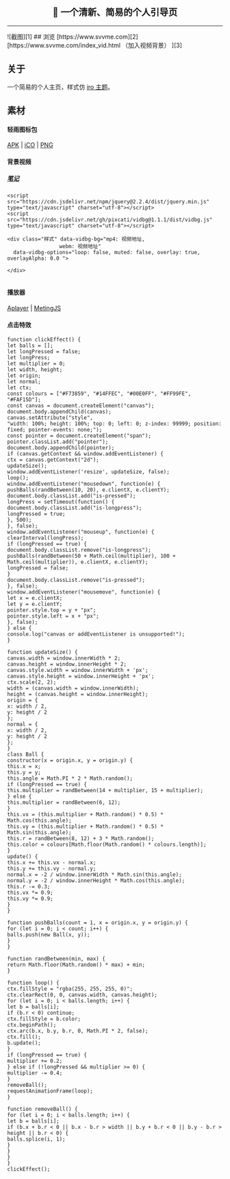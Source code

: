 
<h2 align="center">🌈 一个清新、简易的个人引导页</h2>
<hr>
![截图][1]
## 浏览
[https://www.svvme.com][2]
[https://www.svvme.com/index_vid.html   （加入视频背景）  ][3]

## 关于
一个简易的个人主页，样式仿 [iro 主题](https://iro.tw/)。


## 素材


#### 轻雨图标包
[APK](https://www.coolapk.com/apk/me.morirain.dev.iconpack.pure) |  [iCO](http://pan.svvme.com/download/60a62c23d57eff002b354d03)  | [PNG](http://pan.svvme.com/download/60a62c23d57eff002b354d02)

#### 背景视频
##### [笔记](https://github.com/pixcati/vidbg/blob/master/README.md)
```
<script src="https://cdn.jsdelivr.net/npm/jquery@2.2.4/dist/jquery.min.js" type="text/javascript" charset="utf-8"></script>
<script src="https://cdn.jsdelivr.net/gh/pixcati/vidbg@1.1.1/dist/vidbg.js" type="text/javascript" charset="utf-8"></script>

<div class="样式" data-vidbg-bg="mp4: 视频地址, 
                 webm: 视频地址"
  data-vidbg-options="loop: false, muted: false, overlay: true, overlayAlpha: 0.0 ">

</div>


```

#### 播放器
[Aplayer][4] | [MetingJS][5]


#### 点击特效
```
function clickEffect() {
let balls = [];
let longPressed = false;
let longPress;
let multiplier = 0;
let width, height;
let origin;
let normal;
let ctx;
const colours = ["#F73859", "#14FFEC", "#00E0FF", "#FF99FE", "#FAF15D"];
const canvas = document.createElement("canvas");
document.body.appendChild(canvas);
canvas.setAttribute("style",
"width: 100%; height: 100%; top: 0; left: 0; z-index: 99999; position: fixed; pointer-events: none;");
const pointer = document.createElement("span");
pointer.classList.add("pointer");
document.body.appendChild(pointer);
if (canvas.getContext && window.addEventListener) {
ctx = canvas.getContext("2d");
updateSize();
window.addEventListener('resize', updateSize, false);
loop();
window.addEventListener("mousedown", function(e) {
pushBalls(randBetween(10, 20), e.clientX, e.clientY);
document.body.classList.add("is-pressed");
longPress = setTimeout(function() {
document.body.classList.add("is-longpress");
longPressed = true;
}, 500);
}, false);
window.addEventListener("mouseup", function(e) {
clearInterval(longPress);
if (longPressed == true) {
document.body.classList.remove("is-longpress");
pushBalls(randBetween(50 + Math.ceil(multiplier), 100 + Math.ceil(multiplier)), e.clientX, e.clientY);
longPressed = false;
}
document.body.classList.remove("is-pressed");
}, false);
window.addEventListener("mousemove", function(e) {
let x = e.clientX;
let y = e.clientY;
pointer.style.top = y + "px";
pointer.style.left = x + "px";
}, false);
} else {
console.log("canvas or addEventListener is unsupported!");
}

function updateSize() {
canvas.width = window.innerWidth * 2;
canvas.height = window.innerHeight * 2;
canvas.style.width = window.innerWidth + 'px';
canvas.style.height = window.innerHeight + 'px';
ctx.scale(2, 2);
width = (canvas.width = window.innerWidth);
height = (canvas.height = window.innerHeight);
origin = {
x: width / 2,
y: height / 2
};
normal = {
x: width / 2,
y: height / 2
};
}
class Ball {
constructor(x = origin.x, y = origin.y) {
this.x = x;
this.y = y;
this.angle = Math.PI * 2 * Math.random();
if (longPressed == true) {
this.multiplier = randBetween(14 + multiplier, 15 + multiplier);
} else {
this.multiplier = randBetween(6, 12);
}
this.vx = (this.multiplier + Math.random() * 0.5) * Math.cos(this.angle);
this.vy = (this.multiplier + Math.random() * 0.5) * Math.sin(this.angle);
this.r = randBetween(8, 12) + 3 * Math.random();
this.color = colours[Math.floor(Math.random() * colours.length)];
}
update() {
this.x += this.vx - normal.x;
this.y += this.vy - normal.y;
normal.x = -2 / window.innerWidth * Math.sin(this.angle);
normal.y = -2 / window.innerHeight * Math.cos(this.angle);
this.r -= 0.3;
this.vx *= 0.9;
this.vy *= 0.9;
}
}

function pushBalls(count = 1, x = origin.x, y = origin.y) {
for (let i = 0; i < count; i++) {
balls.push(new Ball(x, y));
}
}

function randBetween(min, max) {
return Math.floor(Math.random() * max) + min;
}

function loop() {
ctx.fillStyle = "rgba(255, 255, 255, 0)";
ctx.clearRect(0, 0, canvas.width, canvas.height);
for (let i = 0; i < balls.length; i++) {
let b = balls[i];
if (b.r < 0) continue;
ctx.fillStyle = b.color;
ctx.beginPath();
ctx.arc(b.x, b.y, b.r, 0, Math.PI * 2, false);
ctx.fill();
b.update();
}
if (longPressed == true) {
multiplier += 0.2;
} else if (!longPressed && multiplier >= 0) {
multiplier -= 0.4;
}
removeBall();
requestAnimationFrame(loop);
}

function removeBall() {
for (let i = 0; i < balls.length; i++) {
let b = balls[i];
if (b.x + b.r < 0 || b.x - b.r > width || b.y + b.r < 0 || b.y - b.r > height || b.r < 0) {
balls.splice(i, 1);
}
}
}
}
clickEffect();

```


  [1]: https://s3.jpg.cm/2021/05/20/OCq65.jpg
  [2]: https://www.svvme.com/
  [3]: https://www.svvme.com/index_vid.html
  [4]: https://aplayer.js.org/
  [5]: https://github.com/metowolf/MetingJS
